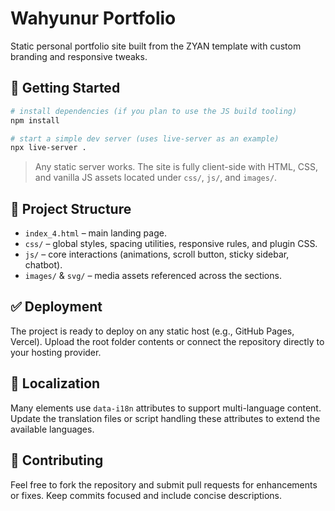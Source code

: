 # Wahyunur Portfolio

Static personal portfolio site built from the ZYAN template with custom branding and responsive tweaks.

## 🚀 Getting Started

```bash
# install dependencies (if you plan to use the JS build tooling)
npm install

# start a simple dev server (uses live-server as an example)
npx live-server .
```

> Any static server works. The site is fully client-side with HTML, CSS, and vanilla JS assets located under `css/`, `js/`, and `images/`.

## 📁 Project Structure

- `index_4.html` – main landing page.
- `css/` – global styles, spacing utilities, responsive rules, and plugin CSS.
- `js/` – core interactions (animations, scroll button, sticky sidebar, chatbot).
- `images/` & `svg/` – media assets referenced across the sections.

## ✅ Deployment

The project is ready to deploy on any static host (e.g., GitHub Pages, Vercel). Upload the root folder contents or connect the repository directly to your hosting provider.

## 🧩 Localization

Many elements use `data-i18n` attributes to support multi-language content. Update the translation files or script handling these attributes to extend the available languages.

## 🤝 Contributing

Feel free to fork the repository and submit pull requests for enhancements or fixes. Keep commits focused and include concise descriptions.

